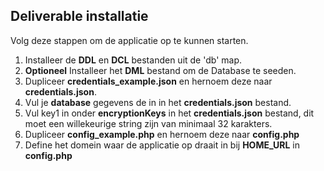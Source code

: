 Deliverable installatie
---
Volg deze stappen om de applicatie op te kunnen starten.

1. Installeer de **DDL** en **DCL** bestanden uit de 'db' map.
2. **Optioneel** Installeer het **DML** bestand om de Database te seeden. 
2. Dupliceer **credentials_example.json** en hernoem deze naar **credentials.json**.
3. Vul je **database** gegevens de in in het **credentials.json** bestand.
4. Vul key1 in onder **encryptionKeys** in het **credentials.json** bestand, dit moet een willekeurige string zijn van minimaal 32 karakters.
5. Dupliceer **config_example.php** en hernoem deze naar **config.php**
6. Define het domein waar de applicatie op draait in bij **HOME_URL** in **config.php**